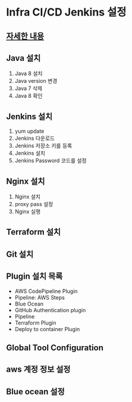 # Infra CI/CD Jenkins 설정
## [자세한 내용](https://github.com/cjungm/booking-system-project/blob/master/Infra%20CICD.pdf)

## Java 설치 

1. Java 8 설치 
2. Java version 변경 
3. Java 7 삭제 
4. Java 8 확인

## Jenkins 설치 

1. yum update 
2. Jenkins 다운로드 
3. Jenkins 저장소 키를 등록 
4. Jenkins 설치 
5. Jenkins Password 코드를 설정

## Nginx 설치 

1. Nginx 설치 
2. proxy pass 설정 
3. Nginx 실행

## Terraform 설치 

## Git 설치 

## Plugin 설치 목록 

- AWS CodePipeline Plugin 
- Pipeline: AWS Steps 
- Blue Ocean 
- GitHub Authentication plugin 
- Pipeline 
- Terraform Plugin 
- Deploy to container Plugin

## Global Tool Configuration

## aws 계정 정보 설정

## Blue ocean 설정
